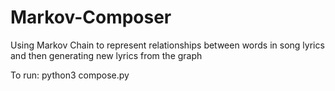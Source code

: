 # Markov-Composer
Using Markov Chain to represent relationships between words in song lyrics and then generating new lyrics from the graph

To run: python3 compose.py
